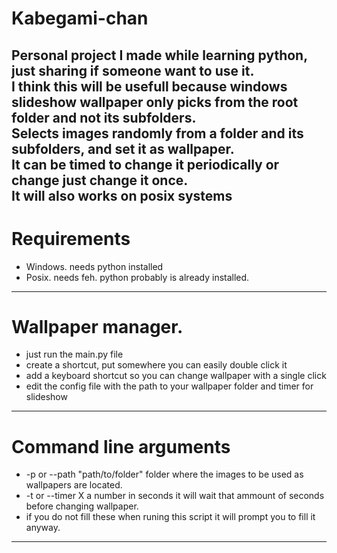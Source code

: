 # Kabegami-chan


Personal project I made while learning python, just sharing if someone want to use it.\
I think this will be usefull because windows slideshow wallpaper only picks from the root folder and not its subfolders.\
Selects images randomly from a folder and its subfolders, and set it as wallpaper.\
It can be timed to change it periodically or change just change it once.\
It will also works on posix systems
---
# Requirements

- Windows. needs python installed
- Posix. needs feh. python probably is already installed.
---

# Wallpaper manager.

  - just run the main.py file
  - create a shortcut, put somewhere you can easily double click it
  - add a keyboard shortcut so you can change wallpaper with a single click
  - edit the config file with the path to your wallpaper folder and timer for slideshow
---
# Command line arguments

  - -p or --path "path/to/folder" folder where the images to be used as wallpapers are located.
  - -t or --timer X a number in seconds it will wait that ammount of seconds before changing wallpaper.
  - if you do not fill these when runing this script it will prompt you to fill it anyway.
---